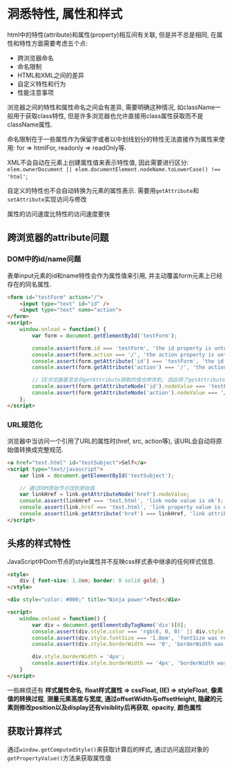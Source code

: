 # 洞悉特性, 属性和样式

html中的特性(attribute)和属性(property)相互间有关联, 但是并不总是相同, 在属性和特性方面需要考虑五个点:

- 跨浏览器命名
- 命名限制
- HTML和XML之间的差异
- 自定义特性和行为
- 性能注意事项

浏览器之间的特性和属性命名之间会有差异, 需要明确这种情况, 如className一般用于获取class特性, 但是许多浏览器也允许直接用class属性获取而不是className属性.

命名限制在于一些属性作为保留字或者以中划线划分的特性无法直接作为属性来使用: for => htmlFor, readonly => readOnly等.

XML不会自动在元素上创建属性值来表示特性值, 因此需要进行区分: `elem.ownerDocument || elem.documentElement.nodeName.toLowerCase() !== 'html'`;

自定义的特性也不会自动转换为元素的属性表示. 需要用`getAttribute`和`setAttribute`实现访问与修改 

属性的访问速度比特性的访问速度要快

## 跨浏览器的attribute问题

### DOM中的id/name问题

表单input元素的id和name特性会作为属性值来引用, 并主动覆盖form元素上已经存在的同名属性.

```html
<form id="testForm" action="/">
    <input type="text" id="id" />
    <input type="text" name="action">
</form>
<script>
    window.onload = function() {
        var form = document.getElementById('testForm');

        console.assert(form.id === 'testForm', 'the id property is untouched');
        console.assert(form.action === '/', 'the action property is untouched');
        console.assert(form.getAttribute('id') === 'testForm', 'the id attribute is untouched');
        console.assert(form.getAttribute('action') === '/', 'the action attribute is untouched');

        // IE浏览器甚至会将getAttribute获取的值也修改到, 因此除了getAttribute这种方式之外, 还可以通过另一种方法来获取
        console.assert(form.getAttributeNode('id').nodeValue === 'testForm', 'the id nodeValue is untouched');
        console.assert(form.getAttributeNode('action').nodeValue === '/', 'the action nodeValue is untouched');
    };
</script>
```

### URL规范化

浏览器中当访问一个引用了URL的属性时(href, src, action等), 该URL会自动将原始值转换成完整规范.

```html
<a href="test.html" id="testSubject">Self</a>
<script type="text/javascript">
    var link = document.getElementById('testSubject');

    // 通过DOM原始节点找到原始值
    var linkHref = link.getAttributeNode('href').nodeValue;
    console.assert(linkHref === 'test.html', 'link node value is ok');
    console.assert(link.href === 'test.html', 'link property value is ok');
    console.assert(link.getAttribute('href') === linkHref, 'link attribute not modified');
</script>
```

## 头疼的样式特性

JavaScript中Dom节点的style属性并不反映css样式表中继承的任何样式信息. 
```html
<style>
    div { font-size: 1.8em; border: 0 solid gold; }
</style>

<div style="color: #000;" title="Ninja power">Test</div>

<script>
    window.onload = function() {
        var div = document.getElementsByTagName('div')[0];
        console.assert(div.style.color === 'rgb(0, 0, 0)' || div.style.color === '#000', 'color was recorded');
        console.assert(div.style.fontSize === '1.8em', 'fontSize was recorded');
        console.assert(div.style.borderWidth === '0', 'borderWidth was recorded');

        div.style.borderWidth = '4px';
        console.assert(div.style.borderWidth == '4px', 'borderWidth was replaced');
    }
</script>
```

一些麻烦还有 **样式属性命名**, **float样式属性 => cssFloat, (IE) => styleFloat**, **像素值的转换过程**, **测量元素高度与宽度, 通过offsetWidth与offsetHeight, 隐藏的元素则修改position以及display还有visiblity后再获取**, **opacity**, **颜色属性**

## 获取计算样式

通过`window.getComputedStyle()`来获取计算后的样式, 通过访问返回对象的`getPropertyValue()`方法来获取属性值